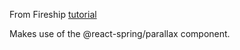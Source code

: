 From Fireship [tutorial](https://youtu.be/UgIwjLg4ONk?t=184)

Makes use of the @react-spring/parallax component.
